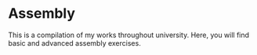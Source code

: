 # Assembly

This is a compilation of my works throughout university. Here, you will find basic and advanced assembly exercises.